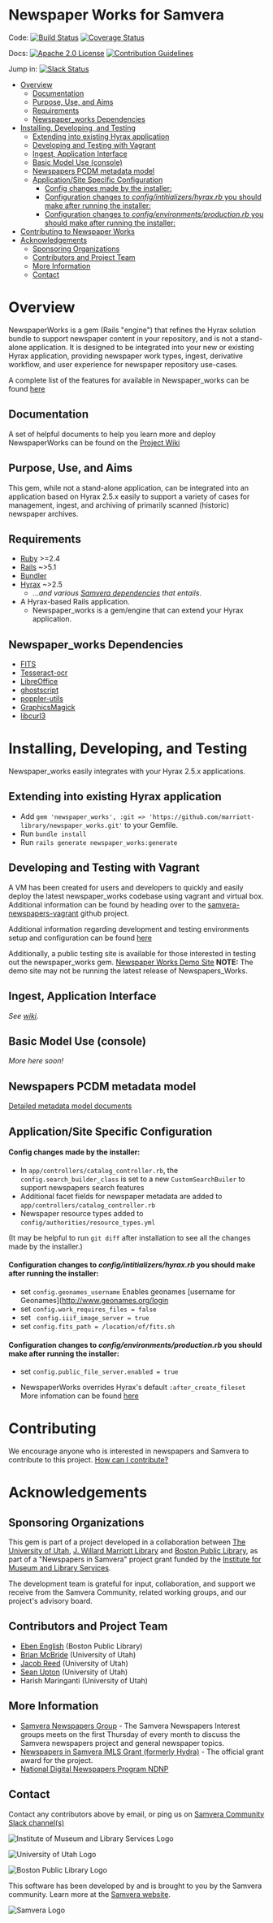 Newspaper Works for Samvera
===================================================
Code:
[![Build Status](https://travis-ci.org/marriott-library/newspaper_works.svg?branch=master)](https://travis-ci.org/marriott-library/newspaper_works) [![Coverage Status](https://coveralls.io/repos/github/marriott-library/newspaper_works/badge.svg?branch=rubocop-cleanup)](https://coveralls.io/github/marriott-library/newspaper_works?branch=rubocop-cleanup)

Docs:
[![Apache 2.0 License](http://img.shields.io/badge/APACHE2-license-blue.svg)](./LICENSE)
[![Contribution Guidelines](http://img.shields.io/badge/CONTRIBUTING-Guidelines-blue.svg)](./.github/CONTRIBUTING.md)

Jump in: [![Slack Status](http://slack.samvera.org/badge.svg)](http://slack.samvera.org/)

<!-- TOC -->

- [Overview](#overview)
  - [Documentation](#documentation)
  - [Purpose, Use, and Aims](#purpose-use-and-aims)
  - [Requirements](#requirements)
  - [Newspaper_works Dependencies](#newspaper_works-dependencies)
- [Installing, Developing, and Testing](#installing-developing-and-testing)
  - [Extending into existing Hyrax application](#extending-into-existing-hyrax-application)
  - [Developing and Testing with Vagrant](#developing-and-testing-with-vagrant)
  - [Ingest, Application Interface](#ingest-application-interface)
  - [Basic Model Use (console)](#basic-model-use-console)
  - [Newspapers PCDM metadata model](#newspapers-pcdm-metadata-model)
  - [Application/Site Specific Configuration](#applicationsite-specific-configuration)
    - [Config changes made by the installer:](#config-changes-made-by-the-installer)
    - [Configuration changes to _config/intitializers/hyrax.rb_ you should make after running the installer:](#configuration-changes-to-_configintitializershyraxrb_-you-should-make-after-running-the-installer)
    - [Configuration changes to _config/environments/production.rb_ you should make after running the installer:](#configuration-changes-to-_configenvironmentsproductionrb_-you-should-make-after-running-the-installer)
- [Contributing to Newspaper Works](#contributing-to-newspaper-works)
- [Acknowledgements](#acknowledgements)
  - [Sponsoring Organizations](#sponsoring-organizations)
  - [Contributors and Project Team](#contributors-and-project-team)
  - [More Information](#more-information)
  - [Contact](#contact)

<!-- /TOC -->

# Overview

NewspaperWorks is a gem (Rails "engine") that refines the Hyrax solution bundle to support newspaper content in your repository, and is not a stand-alone application.  It is designed to be integrated into your new or existing Hyrax application, providing newspaper work types, ingest, derivative workflow, and user experience for newspaper repository use-cases.

A complete list of the features for available in Newspaper_works can be found [here](https://github.com/marriott-library/newspaper_works/wiki/Features-Matrix)

## Documentation
A set of helpful documents to help you learn more and deploy NewspaperWorks can be found on the [Project Wiki](https://github.com/marriott-library/newspaper_works/wiki)

## Purpose, Use, and Aims
This gem, while not a stand-alone application, can be integrated into an application based on Hyrax 2.5.x easily to support a variety of cases for management, ingest, and archiving of primarily scanned (historic) newspaper archives.

## Requirements

  * [Ruby](https://rubyonrails.org/) >=2.4
  * [Rails](https://rubyonrails.org/) ~>5.1
  * [Bundler](http://bundler.io/)
  * [Hyrax](https://github.com/samvera/hyrax) ~>2.5
    - ..._and various [Samvera dependencies](https://github.com/samvera/hyrax#getting-started) that entails_.
  * A Hyrax-based Rails application.
    * Newspaper_works is a gem/engine that can extend your Hyrax application.

## Newspaper_works Dependencies

  * [FITS](https://projects.iq.harvard.edu/fits/home)
  * [Tesseract-ocr](https://github.com/tesseract-ocr/)
  * [LibreOffice](https://www.libreoffice.org/)
  * [ghostscript](https://www.ghostscript.com/)
  * [poppler-utils](https://poppler.freedesktop.org/)
  * [GraphicsMagick](http://www.graphicsmagick.org/)
  * [libcurl3](https://packages.ubuntu.com/search?keywords=libcurl3)

# Installing, Developing, and Testing
Newspaper_works easily integrates with your Hyrax 2.5.x applications.

## Extending into existing Hyrax application

* Add `gem 'newspaper_works', :git => 'https://github.com/marriott-library/newspaper_works.git'` to your Gemfile.
* Run `bundle install`
* Run `rails generate newspaper_works:generate`

## Developing and Testing with Vagrant

A VM has been created for users and developers to quickly and easily deploy the latest newspaper_works codebase using vagrant and virtual box. Additional information can be found by heading over to the [samvera-newspapers-vagrant](https://github.com/marriott-library/samvera-newspapers-vagrant) github project.

Additional information regarding development and testing environments setup and configuration can be found [here](https://github.com/marriott-library/newspaper_works/wiki/Installing,-Developing,-and-Testing)

Additionally, a public testing site is available for those interested in testing out the newspaper_works gem. [Newspaper Works Demo Site](https://newspaperworks.digitalnewspapers.org/) **NOTE:** The demo site may not be running the latest release of Newspapers_Works.

## Ingest, Application Interface

_See [wiki](https://github.com/marriott-library/newspaper_works/wiki)_.

## Basic Model Use (console)

_More here soon!_

## Newspapers PCDM metadata model
[Detailed metadata model documents](https://wiki.duraspace.org/display/samvera/PCDM+metadata+model+for+Newspapers)

## Application/Site Specific Configuration

#### Config changes made by the installer:
* In `app/controllers/catalog_controller.rb`, the `config.search_builder_class` is set to a new `CustomSearchBuiler` to support newspapers search features
* Additional facet fields for newspaper metadata are added to `app/controllers/catalog_controller.rb`
* Newspaper resource types added to `config/authorities/resource_types.yml`

(It may be helpful to run `git diff` after installation to see all the changes made by the installer.)

#### Configuration changes to _config/intitializers/hyrax.rb_ you should make after running the installer:

* set `config.geonames_username` Enables geonames [username for Geonames](http://www.geonames.org/login
* set `config.work_requires_files = false`
* set ` config.iiif_image_server = true`
* set `config.fits_path = /location/of/fits.sh`

#### Configuration changes to _config/environments/production.rb_ you should make after running the installer:

* set `config.public_file_server.enabled = true`

* NewspaperWorks overrides Hyrax's default `:after_create_fileset` More infomation can be found [here](https://github.com/marriott-library/newspaper_works/wiki/File-Attachment-Notes)

# Contributing

We encourage anyone who is interested in newspapers and Samvera to contribute to this project. [How can I contribute?](https://github.com/samvera/hyrax/blob/master/.github/CONTRIBUTING.md)

# Acknowledgements

## Sponsoring Organizations

This gem is part of a project developed in a collaboration between [The University of Utah](https://www.utah.edu/), [J. Willard Marriott Library](https://www.lib.utah.edu/) and [Boston Public Library](https://www.bpl.org/), as part of a "Newspapers in Samvera" project grant funded by the [Institute for Museum and Library Services](https:///imls.gov).

The development team is grateful for input, collaboration, and support we receive from the Samvera Community, related working groups, and our project's advisory board.

## Contributors and Project Team

  * [Eben English](https://github.com/ebenenglish) (Boston Public Library)
  * [Brian McBride](https://github.com/brianmcbride) (University of Utah)
  * [Jacob Reed](https://github.com/JacobR) (University of Utah)
  * [Sean Upton](https://github.com/seanupton) (University of Utah)
  * Harish Maringanti (University of Utah)

## More Information
 * [Samvera Newspapers Group](https://wiki.duraspace.org/display/samvera/Samvera+Newspapers+Interest+Group) - The Samvera Newspapers Interest groups meets on the first Thursday of every month to discuss the Samvera newspapers project and general newspaper topics.
 * [Newspapers in Samvera IMLS Grant (formerly Hydra)](https://www.imls.gov/grants/awarded/lg-70-17-0043-17) - The official grant award for the project.
 * [National Digital Newspapers Program NDNP](https://www.loc.gov/ndnp/)

## Contact
 Contact any contributors above by email, or ping us on [Samvera Community Slack channel(s)](http://slack.samvera.org/)

![Institute of Museum and Library Services Logo](https://imls.gov/sites/default/files/logo.png)

![University of Utah Logo](http://www.utah.edu/_images/imagine_u.png)

![Boston Public Library Logo](https://cor-liv-cdn-static.bibliocommons.com/images/MA-BOSTON-BRANCH/logo.png?1528788420451)

This software has been developed by and is brought to you by the Samvera community.  Learn more at the
[Samvera website](http://samvera.org/).

![Samvera Logo](https://wiki.duraspace.org/download/thumbnails/87459292/samvera-fall-font2-200w.png?version=1&modificationDate=1498550535816&api=v2)
